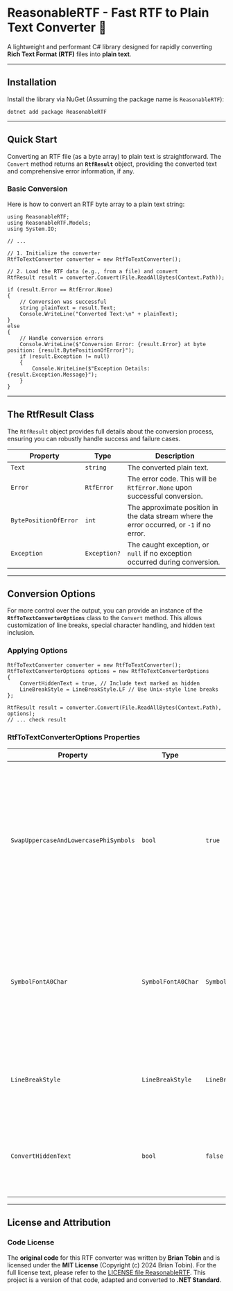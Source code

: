 # ReasonableRTF - Fast RTF to Plain Text Converter 🚀

A lightweight and performant C# library designed for rapidly converting **Rich Text Format (RTF)** files into **plain text**.

- - -

## Installation

Install the library via NuGet (Assuming the package name is `ReasonableRTF`):

```
dotnet add package ReasonableRTF
```

- - -

## Quick Start

Converting an RTF file (as a byte array) to plain text is straightforward. The `Convert` method returns an **`RtfResult`** object, providing the converted text and comprehensive error information, if any.

### Basic Conversion

Here is how to convert an RTF byte array to a plain text string:

```
using ReasonableRTF;
using ReasonableRTF.Models;
using System.IO;

// ...

// 1. Initialize the converter
RtfToTextConverter converter = new RtfToTextConverter();

// 2. Load the RTF data (e.g., from a file) and convert
RtfResult result = converter.Convert(File.ReadAllBytes(Context.Path));

if (result.Error == RtfError.None)
{
    // Conversion was successful
    string plainText = result.Text;
    Console.WriteLine("Converted Text:\n" + plainText);
}
else
{
    // Handle conversion errors
    Console.WriteLine($"Conversion Error: {result.Error} at byte position: {result.BytePositionOfError}");
    if (result.Exception != null)
    {
        Console.WriteLine($"Exception Details: {result.Exception.Message}");
    }
}
```

- - -

## The RtfResult Class

The `RtfResult` object provides full details about the conversion process, ensuring you can robustly handle success and failure cases.

| Property | Type | Description |
| --- | --- | --- |
| `Text` | `string` | The converted plain text. |
| `Error` | `RtfError` | The error code. This will be `RtfError.None` upon successful conversion. |
| `BytePositionOfError` | `int` | The approximate position in the data stream where the error occurred, or `-1` if no error. |
| `Exception` | `Exception?` | The caught exception, or `null` if no exception occurred during conversion. |

- - -

## Conversion Options

For more control over the output, you can provide an instance of the **`RtfToTextConverterOptions`** class to the `Convert` method. This allows customization of line breaks, special character handling, and hidden text inclusion.

### Applying Options

```
RtfToTextConverter converter = new RtfToTextConverter();
RtfToTextConverterOptions options = new RtfToTextConverterOptions
{
    ConvertHiddenText = true, // Include text marked as hidden
    LineBreakStyle = LineBreakStyle.LF // Use Unix-style line breaks
};

RtfResult result = converter.Convert(File.ReadAllBytes(Context.Path), options);
// ... check result
```

### RtfToTextConverterOptions Properties

| Property | Type | Default | Description |
| --- | --- | --- | --- |
| `SwapUppercaseAndLowercasePhiSymbols` | `bool` | `true` | If set to `true`, swaps the uppercase and lowercase Greek phi characters in the Symbol font translation. This addresses a common reversal in the Windows Symbol font. |
| `SymbolFontA0Char` | `SymbolFontA0Char` | `SymbolFontA0Char.EuroSign` | Sets the character at index 0xA0 (160) in the Symbol font to Unicode translation table. Important for compatibility with older Symbol font versions. |
| `LineBreakStyle` | `LineBreakStyle` | `LineBreakStyle.CRLF` | Specifies the line break style (CRLF or LF) for the converted plain text output. |
| `ConvertHiddenText` | `bool` | `false` | Determines whether text marked as **hidden** in the RTF file should be included in the plain text output. |

- - -

## License and Attribution

### Code License

The **original code** for this RTF converter was written by **Brian Tobin** and is licensed under the **MIT License** (Copyright (c) 2024 Brian Tobin). For the full license text, please refer to the [LICENSE file ReasonableRTF](https://github.com/FenPhoenix/ReasonableRTF/blob/main/LICENSE).
This project is a version of that code, adapted and converted to **.NET Standard**.